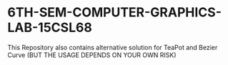 # 6TH-SEM-COMPUTER-GRAPHICS-LAB-15CSL68
This Repository also contains alternative solution for TeaPot and Bezier Curve (BUT THE USAGE DEPENDS ON YOUR OWN RISK)
